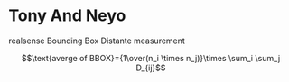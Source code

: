 # Tony And Neyo



realsense Bounding Box Distante measurement


$$\text{averge of BBOX}={1\over(n_i \times n_j)}\times \sum_i \sum_j D_{ij}$$
